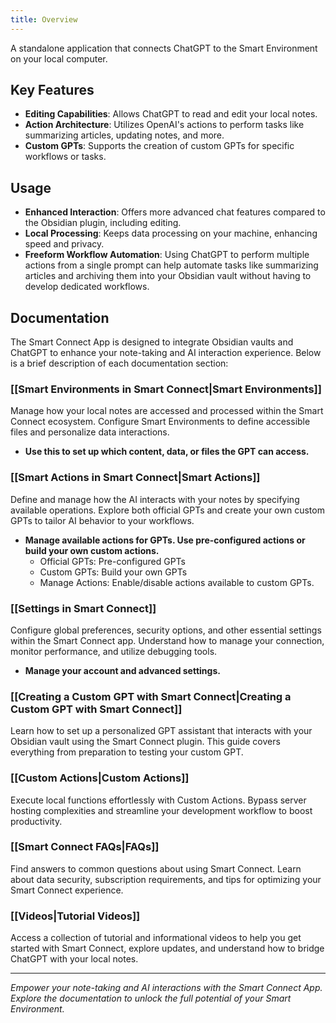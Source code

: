 ```yaml
---
title: Overview
---
```

A standalone application that connects ChatGPT to  the Smart Environment on your local computer.
## Key Features
- **Editing Capabilities**: Allows ChatGPT to read and edit your local notes.
- **Action Architecture**: Utilizes OpenAI's actions to perform tasks like summarizing articles, updating notes, and more.
- **Custom GPTs**: Supports the creation of custom GPTs for specific workflows or tasks.
## Usage
- **Enhanced Interaction**: Offers more advanced chat features compared to the Obsidian plugin, including editing.
- **Local Processing**: Keeps data processing on your machine, enhancing speed and privacy.
- **Freeform Workflow Automation**: Using ChatGPT to perform multiple actions from a single prompt can help automate tasks like summarizing articles and archiving them into your Obsidian vault without having to develop dedicated workflows.
## Documentation
The Smart Connect App is designed to integrate Obsidian vaults and ChatGPT to enhance your note-taking and AI interaction experience. Below is a brief description of each documentation section:
### [[Smart Environments in Smart Connect|Smart Environments]]
Manage how your local notes are accessed and processed within the Smart Connect ecosystem. Configure Smart Environments to define accessible files and personalize data interactions.
- **Use this to set up which content, data, or files the GPT can access.**
### [[Smart Actions in Smart Connect|Smart Actions]]
Define and manage how the AI interacts with your notes by specifying available operations. Explore both official GPTs and create your own custom GPTs to tailor AI behavior to your workflows.
- **Manage available actions for GPTs. Use pre-configured actions or build your own custom actions.**
	- Official GPTs: Pre-configured GPTs
	- Custom GPTs: Build your own GPTs
	- Manage Actions: Enable/disable actions available to custom GPTs.
### [[Settings in Smart Connect]]
Configure global preferences, security options, and other essential settings within the Smart Connect app. Understand how to manage your connection, monitor performance, and utilize debugging tools.
- **Manage your account and advanced settings.**
### [[Creating a Custom GPT with Smart Connect|Creating a Custom GPT with Smart Connect]]
Learn how to set up a personalized GPT assistant that interacts with your Obsidian vault using the Smart Connect plugin. This guide covers everything from preparation to testing your custom GPT.
### [[Custom Actions|Custom Actions]]
Execute local functions effortlessly with Custom Actions. Bypass server hosting complexities and streamline your development workflow to boost productivity.
### [[Smart Connect FAQs|FAQs]]
Find answers to common questions about using Smart Connect. Learn about data security, subscription requirements, and tips for optimizing your Smart Connect experience.
### [[Videos|Tutorial Videos]]
Access a collection of tutorial and informational videos to help you get started with Smart Connect, explore updates, and understand how to bridge ChatGPT with your local notes.

---

*Empower your note-taking and AI interactions with the Smart Connect App. Explore the documentation to unlock the full potential of your Smart Environment.*